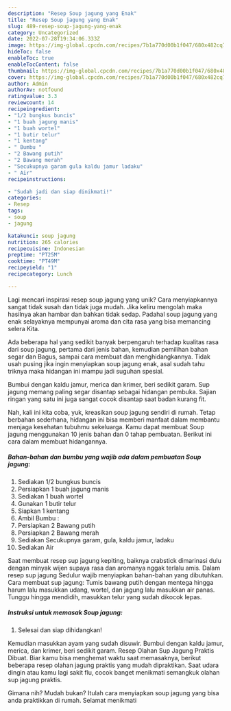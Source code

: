 ```yaml
---
description: "Resep Soup jagung yang Enak"
title: "Resep Soup jagung yang Enak"
slug: 489-resep-soup-jagung-yang-enak
category: Uncategorized
date: 2022-07-28T19:34:06.333Z
image: https://img-global.cpcdn.com/recipes/7b1a770d00b1f047/680x482cq70/soup-jagung-foto-resep-utama.jpg
hideToc: false
enableToc: true
enableTocContent: false
thumbnail: https://img-global.cpcdn.com/recipes/7b1a770d00b1f047/680x482cq70/soup-jagung-foto-resep-utama.jpg
cover: https://img-global.cpcdn.com/recipes/7b1a770d00b1f047/680x482cq70/soup-jagung-foto-resep-utama.jpg
author: Admin
authorAv: notfound
ratingvalue: 3.3
reviewcount: 14
recipeingredient:
- "1/2 bungkus buncis"
- "1 buah jagung manis"
- "1 buah wortel"
- "1 butir telur"
- "1 kentang"
- " Bumbu "
- "2 Bawang putih"
- "2 Bawang merah"
- "Secukupnya garam gula kaldu jamur ladaku"
- " Air"
recipeinstructions:

- "Sudah jadi dan siap dinikmati!"
categories:
- Resep
tags:
- soup
- jagung

katakunci: soup jagung 
nutrition: 265 calories
recipecuisine: Indonesian
preptime: "PT25M"
cooktime: "PT49M"
recipeyield: "1"
recipecategory: Lunch

---
```





Lagi mencari inspirasi resep soup jagung yang unik? Cara menyiapkannya sangat tidak susah dan tidak juga mudah. Jika keliru mengolah maka hasilnya akan hambar dan bahkan tidak sedap. Padahal soup jagung yang enak selayaknya mempunyai aroma dan cita rasa yang bisa memancing selera Kita.





Ada beberapa hal yang sedikit banyak berpengaruh terhadap kualitas rasa dari soup jagung, pertama dari jenis bahan, kemudian pemilihan bahan segar dan Bagus, sampai cara membuat dan menghidangkannya. Tidak usah pusing jika ingin menyiapkan soup jagung enak,      asal sudah tahu triknya maka hidangan ini mampu jadi suguhan spesial.














Bumbui dengan kaldu jamur, merica dan krimer, beri sedikit garam. Sup jagung memang paling segar disantap sebagai hidangan pembuka. Sajian ringan yang satu ini juga sangat cocok disantap saat badan kurang fit.






Nah, kali ini kita coba, yuk, kreasikan soup jagung sendiri di rumah. Tetap berbahan sederhana, hidangan ini bisa memberi manfaat dalam membantu menjaga kesehatan tubuhmu sekeluarga. Kamu dapat membuat Soup jagung menggunakan 10 jenis bahan dan 0 tahap pembuatan. Berikut ini cara dalam membuat hidangannya.

<!--inarticleads1-->

##### Bahan-bahan dan bumbu yang wajib ada dalam pembuatan Soup jagung:

1. Sediakan 1/2 bungkus buncis
1. Persiapkan 1 buah jagung manis
1. Sediakan 1 buah wortel
1. Gunakan 1 butir telur
1. Siapkan 1 kentang
1. Ambil  Bumbu :
1. Persiapkan 2 Bawang putih
1. Persiapkan 2 Bawang merah
1. Sediakan Secukupnya garam, gula, kaldu jamur, ladaku
1. Sediakan  Air


Saat membuat resep sup jagung kepiting, baiknya crabstick dimarinasi dulu dengan minyak wijen supaya rasa dan aromanya nggak terlalu amis. Dalam resep sup jagung Sedulur wajib menyiapkan bahan-bahan yang dibutuhkan. Cara membuat sup jagung: Tumis bawang putih dengan mentega hingga harum lalu masukkan udang, wortel, dan jagung lalu masukkan air panas. Tunggu hingga mendidih, masukkan telur yang sudah dikocok lepas. 

<!--inarticleads2-->

##### Instruksi untuk memasak Soup jagung:


1. Selesai dan siap dihidangkan!

Kemudian masukkan ayam yang sudah disuwir. Bumbui dengan kaldu jamur, merica, dan krimer, beri sedikit garam. Resep Olahan Sup Jagung Praktis Dibuat. Biar kamu bisa menghemat waktu saat memasaknya, berikut beberapa resep olahan jagung praktis yang mudah dipraktikan. Saat udara dingin atau kamu lagi sakit flu, cocok banget menikmati semangkuk olahan sup jagung praktis. 

Gimana nih? Mudah bukan? Itulah cara menyiapkan soup jagung yang bisa anda praktikkan di rumah. Selamat menikmati
